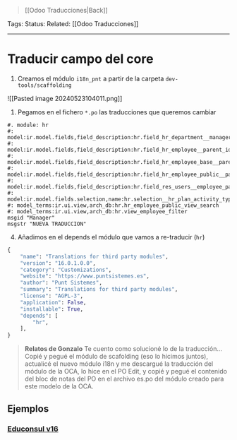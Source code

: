 > [[Odoo Traducciones|Back]]

Tags: 
Status: 
Related: [[Odoo Traducciones]]

___

# Traducir campo del core

1. Creamos el módulo `i18n_pnt` a partir de la carpeta `dev-tools/scaffolding`

![[Pasted image 20240523104011.png]]

1. Pegamos en el fichero `*.po` las traducciones que queremos cambiar

```po
#. module: hr  
#: model:ir.model.fields,field_description:hr.field_hr_department__manager_id  
#: model:ir.model.fields,field_description:hr.field_hr_employee__parent_id  
#: model:ir.model.fields,field_description:hr.field_hr_employee_base__parent_id  
#: model:ir.model.fields,field_description:hr.field_hr_employee_public__parent_id  
#: model:ir.model.fields,field_description:hr.field_res_users__employee_parent_id  
#: model:ir.model.fields.selection,name:hr.selection__hr_plan_activity_type__responsible__manager  
#: model_terms:ir.ui.view,arch_db:hr.hr_employee_public_view_search  
#: model_terms:ir.ui.view,arch_db:hr.view_employee_filter  
msgid "Manager"  
msgstr "NUEVA TRADUCCION"
```

4. Añadimos en el depends el módulo que vamos a re-traducir (`hr`)
```python
{  
    "name": "Translations for third party modules",  
    "version": "16.0.1.0.0",  
    "category": "Customizations",  
    "website": "https://www.puntsistemes.es",  
    "author": "Punt Sistemes",  
    "summary": "Translations for third party modules",  
    "license": "AGPL-3",  
    "application": False,  
    "installable": True,  
    "depends": [  
        "hr",  
    ],  
}
```

>**Relatos de Gonzalo**
>Te cuento como solucioné lo de la traducción... Copié y pegué el módulo de scafolding (eso lo hicimos juntos), actualicé el nuevo módulo i18n y me descargué la traducción del módulo de la OCA, lo hice en el PO Edit, y copié y pegué el contenido del bloc de notas del PO en el archivo es.po del módulo creado para este modelo de la OCA.


## Ejemplos

### [Educonsul v16](https://github.com/puntsistemes/educonsul_odoo/commit/96972f65c1326a9619fdb87485f9487bc1d8e5ee#diff-2a0b142bc4dd1804422b2207289b191126ef7e52e48421d0feb43c6c2c93c69f)